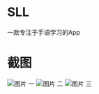 # SLL
 一款专注于手语学习的App
 
# 截图
![图片 一](http://file.bookcodes.cn/pictures/1.jpg)
![图片 二](http://file.bookcodes.cn/pictures/2.jpg)
![图片 三](http://file.bookcodes.cn/pictures/3.jpg)
